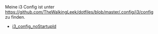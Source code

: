 Meine i3 Config ist unter https://github.com/TheWalkingLeek/dotfiles/blob/master/.config/i3/config zu finden.

- [i3_config_noStartupId](i3_config_noStartupId.md)
